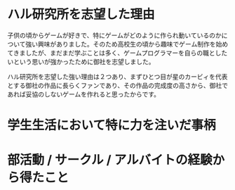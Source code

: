 # ハル研究所を志望した理由

子供の頃からゲームが好きで、特にゲームがどのように作られ動いているのかについて強い興味がありました。そのため高校生の頃から趣味でゲーム制作を始めてきましたが、まだまだ学ぶことは多く、ゲームプログラマーを自らの職としたいという思いが強かったために御社を志望しました。

ハル研究所を志望した強い理由は２つあり、まずひとつ目が星のカービィを代表とする御社の作品に長らくファンであり、その作品の完成度の高さから、御社であれば妥協のしないゲームを作れると思ったからです。


# 学生生活において特に力を注いだ事柄

# 部活動 / サークル / アルバイトの経験から得たこと
